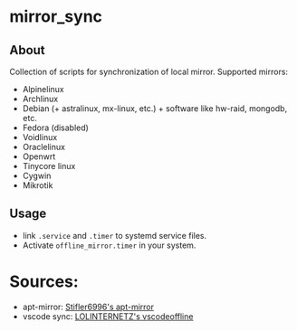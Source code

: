 mirror_sync
===========

## About
Collection of scripts for synchronization of local mirror.
Supported mirrors:
* Alpinelinux
* Archlinux
* Debian (+ astralinux, mx-linux, etc.) + software like hw-raid, mongodb, etc.
* Fedora (disabled)
* Voidlinux
* Oraclelinux
* Openwrt
* Tinycore linux
* Cygwin
* Mikrotik

## Usage
* link `.service` and `.timer` to systemd service files.
* Activate `offline_mirror.timer` in your system.

# Sources:
* apt-mirror: [Stifler6996's apt-mirror](https://github.com/Stifler6996/apt-mirror)
* vscode sync: [LOLINTERNETZ's vscodeoffline](https://github.com/LOLINTERNETZ/vscodeoffline)